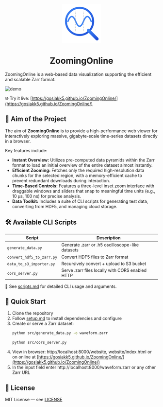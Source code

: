 <p align="center">
<picture>
<source media="(prefers-color-scheme: dark)" srcset="./docs/assets/logo-dark.svg">
<img width="128" height="128" src="./docs/assets/logo-light.svg">
</picture>
</p>

<h1 align="center">ZoomingOnline</h1>


ZoomingOnline is a web-based data visualization supporting the efficient and scalable Zarr format.

<!-- TODO: make new one once ui stabilizes -->
![demo](./docs/assets/demo.gif)

🌐 Try it live: [https://gosiakk5.github.io/ZoomingOnline/](https://gosiakk5.github.io/ZoomingOnline/)

## 🎯 Aim of the Project

The aim of **ZoomingOnline** is to provide a high-performance web viewer for interactively exploring massive,
gigabyte-scale time-series datasets directly in a browser.

Key features include:

- **Instant Overview:** Utilizes pre-computed data pyramids within the Zarr format to load an initial overview of the
  entire dataset almost instantly.
- **Efficient Zooming:** Fetches only the required high-resolution data chunks for the selected region, with a
  memory-efficient cache to prevent redundant downloads during interaction.
- **Time-Based Controls:** Features a three-level inset zoom interface with draggable windows and sliders that snap to
  meaningful time units (e.g., 10 µs, 100 ns) for precise analysis.
- **Data Toolkit:** Includes a suite of CLI scripts for generating test data, converting from HDF5, and managing cloud
  storage.

## 🛠 Available CLI Scripts

| Script                    | Description                                      |
|---------------------------|--------------------------------------------------|
| `generate_data.py`        | Generate .zarr or .h5 oscilloscope-like datasets |
| `convert_hdf5_to_zarr.py` | Convert HDF5 files to Zarr format                |
| `data_to_s3_importer.py`  | Recursively convert + upload to S3 bucket        |
| `cors_server.py`          | Serve .zarr files locally with CORS enabled HTTP |

📖 See [scripts.md](./docs/scripts.md) for detailed CLI usage and arguments.

## 🚀 Quick Start

1. Clone the repository
2. Follow [setup.md](./docs/setup.md) to install dependencies and configure
3. Create or serve a Zarr dataset:
   <!-- Check: Run -->
   ```bash
   python src/generate_data.py -o waveform.zarr
   ```
   ```bash
   python src/cors_server.py
   ```
4. View in browser: http://localhost:8000/website, website/index.html or on online
   at [https://gosiakk5.github.io/ZoomingOnline/](https://gosiakk5.github.io/ZoomingOnline/)
5. In the input field enter http://localhost:8000/waveform.zarr or any other Zarr URL

## 📄 License

MIT License — see [LICENSE](LICENSE)